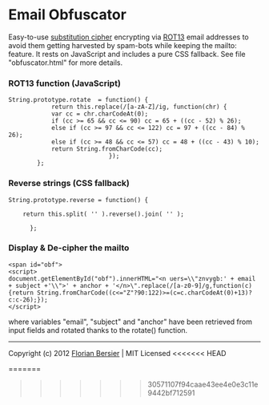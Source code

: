 # Email Obfuscator

Easy-to-use [substitution cipher](http://en.wikipedia.org/wiki/Substitution_cipher) encrypting via [ROT13](http://en.wikipedia.org/wiki/ROT13) email addresses to avoid them getting harvested by spam-bots while keeping the mailto: feature. It rests on JavaScript and includes a pure CSS fallback. See file "obfuscator.html" for more details.

### ROT13 function (JavaScript)

    String.prototype.rotate  = function() { 
                return this.replace(/[a-zA-Z]/ig, function(chr) {
                var cc = chr.charCodeAt(0);
                if (cc >= 65 && cc <= 90) cc = 65 + ((cc - 52) % 26);
                else if (cc >= 97 && cc <= 122) cc = 97 + ((cc - 84) % 26);
                else if (cc >= 48 && cc <= 57) cc = 48 + ((cc - 43) % 10);
                return String.fromCharCode(cc);
                    			});
			};

### Reverse strings (CSS fallback)

    String.prototype.reverse = function() {

        return this.split( '' ).reverse().join( '' ); 
          
          };
          
### Display & De-cipher the mailto

    
    <span id="obf">
    <script>
    document.getElementById("obf").innerHTML="<n uers=\\"znvygb:' + email + subject +'\\">' + anchor + '</n>\".replace(/[a-z0-9]/g,function(c){return String.fromCharCode((c<="Z"?90:122)>=(c=c.charCodeAt(0)+13)?c:c-26);});
    </script>
          
where variables "email", "subject" and "anchor" have been retrieved from input fields and rotated thanks to the rotate() function.

-----------------------------------------------------------

Copyright (c) 2012 [Florian Bersier](http://www.florianbersier.com) | MIT Licensed 
<<<<<<< HEAD

=======
>>>>>>> 30571107f94caae43ee4e0e3c11e9442bf712591
